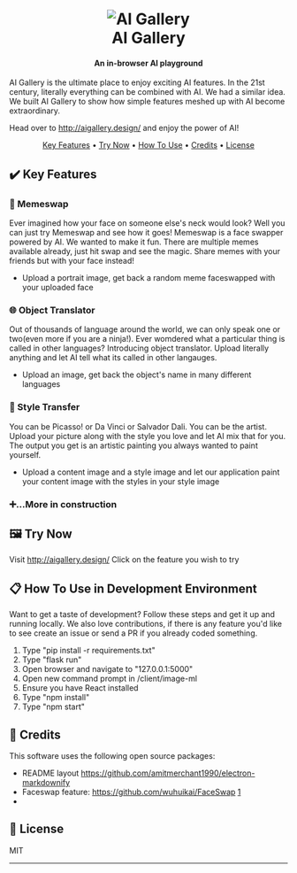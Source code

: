 
<h1 align="center" background-color=#021d44>
  <br>
  <img src="https://i.imgur.com/7xZGJBW.png" alt="AI Gallery">
  <br>
  AI Gallery
  <br>
</h1>

<h4 align="center">An in-browser AI playground</h4>

AI Gallery is the ultimate place to enjoy exciting AI features. In the 21st century, literally everything can be combined with AI. We had a similar idea. We built AI Gallery to show how simple features meshed up with AI become extraordinary.

Head over to http://aigallery.design/ and enjoy the power of AI!

<p align="center">
  <a href="#key-features">Key Features</a> •
  <a href="#try-now">Try Now</a> •
  <a href="#how-to-use-in-development-environment">How To Use</a> •
  <a href="#credits">Credits</a> •
  <a href="#license">License</a>
</p>


## ✔️ Key Features

### 🔄 Memeswap

Ever imagined how your face on someone else's neck would look? Well you can just try Memeswap and see how it goes!
Memeswap is a face swapper powered by AI. We wanted to make it fun. There are multiple memes available already, just hit swap and see the magic. 
Share memes with your friends but with your face instead!

* Upload a portrait image, get back a random meme faceswapped with your uploaded face

### 🌐 Object Translator

Out of thousands of language around the world, we can only speak one or two(even more if you are a ninja!). Ever womdered what a particular thing is called in other languages? 
Introducing object translator. Upload literally anything and let AI tell what its called in other langauges. 

* Upload an image, get back the object's name in many different languages

### 🎨 Style Transfer

You can be Picasso! or Da Vinci or Salvador Dali. 
You can be the artist. Upload your picture along with the style you love and let AI mix that for you. The output you get is an artistic painting you always wanted to  paint yourself. 

* Upload a content image and a style image and let our application paint your content image with the styles in your style image
### ➕...More in construction

## 🖼️ Try Now
Visit http://aigallery.design/
Click on the feature you wish to try

## 📋 How To Use in Development Environment

Want to get a taste of development? Follow these steps and get it up and running locally. We also love contributions, if there is any feature you'd like to see create an issue or send a PR if you already coded something. 

1. Type "pip install -r requirements.txt"
4. Type "flask run"
5. Open browser and navigate to "127.0.0.1:5000"
6. Open new command prompt in /client/image-ml
7. Ensure you have React installed
8. Type "npm install"
9. Type "npm start"


## 🙌 Credits

This software uses the following open source packages:

- README layout https://github.com/amitmerchant1990/electron-markdownify
- Faceswap feature: https://github.com/wuhuikai/FaceSwap [1](https://github.com/wuhuikai/FaceSwap/issues/28)
- 


## 📝 License

MIT

---


